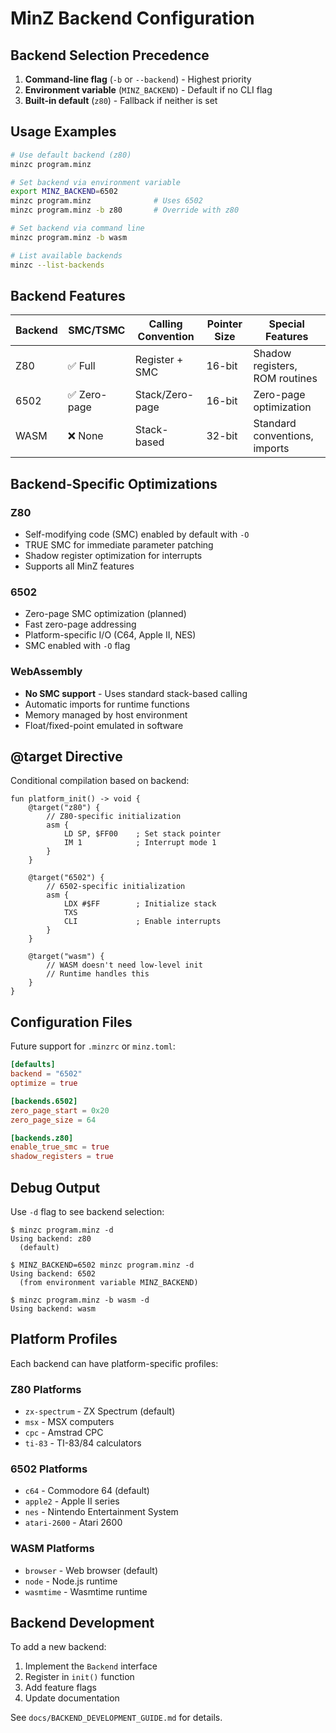 # MinZ Backend Configuration

## Backend Selection Precedence

1. **Command-line flag** (`-b` or `--backend`) - Highest priority
2. **Environment variable** (`MINZ_BACKEND`) - Default if no CLI flag
3. **Built-in default** (`z80`) - Fallback if neither is set

## Usage Examples

```bash
# Use default backend (z80)
minzc program.minz

# Set backend via environment variable
export MINZ_BACKEND=6502
minzc program.minz              # Uses 6502
minzc program.minz -b z80       # Override with z80

# Set backend via command line
minzc program.minz -b wasm

# List available backends
minzc --list-backends
```

## Backend Features

| Backend | SMC/TSMC | Calling Convention | Pointer Size | Special Features |
|---------|----------|-------------------|--------------|------------------|
| Z80     | ✅ Full   | Register + SMC    | 16-bit       | Shadow registers, ROM routines |
| 6502    | ✅ Zero-page | Stack/Zero-page | 16-bit    | Zero-page optimization |
| WASM    | ❌ None   | Stack-based       | 32-bit       | Standard conventions, imports |

## Backend-Specific Optimizations

### Z80
- Self-modifying code (SMC) enabled by default with `-O`
- TRUE SMC for immediate parameter patching
- Shadow register optimization for interrupts
- Supports all MinZ features

### 6502
- Zero-page SMC optimization (planned)
- Fast zero-page addressing
- Platform-specific I/O (C64, Apple II, NES)
- SMC enabled with `-O` flag

### WebAssembly
- **No SMC support** - Uses standard stack-based calling
- Automatic imports for runtime functions
- Memory managed by host environment
- Float/fixed-point emulated in software

## @target Directive

Conditional compilation based on backend:

```minz
fun platform_init() -> void {
    @target("z80") {
        // Z80-specific initialization
        asm {
            LD SP, $FF00    ; Set stack pointer
            IM 1            ; Interrupt mode 1
        }
    }
    
    @target("6502") {
        // 6502-specific initialization  
        asm {
            LDX #$FF        ; Initialize stack
            TXS
            CLI             ; Enable interrupts
        }
    }
    
    @target("wasm") {
        // WASM doesn't need low-level init
        // Runtime handles this
    }
}
```

## Configuration Files

Future support for `.minzrc` or `minz.toml`:

```toml
[defaults]
backend = "6502"
optimize = true

[backends.6502]
zero_page_start = 0x20
zero_page_size = 64

[backends.z80]
enable_true_smc = true
shadow_registers = true
```

## Debug Output

Use `-d` flag to see backend selection:

```
$ minzc program.minz -d
Using backend: z80
  (default)

$ MINZ_BACKEND=6502 minzc program.minz -d
Using backend: 6502
  (from environment variable MINZ_BACKEND)

$ minzc program.minz -b wasm -d
Using backend: wasm
```

## Platform Profiles

Each backend can have platform-specific profiles:

### Z80 Platforms
- `zx-spectrum` - ZX Spectrum (default)
- `msx` - MSX computers
- `cpc` - Amstrad CPC
- `ti-83` - TI-83/84 calculators

### 6502 Platforms
- `c64` - Commodore 64 (default)
- `apple2` - Apple II series
- `nes` - Nintendo Entertainment System
- `atari-2600` - Atari 2600

### WASM Platforms
- `browser` - Web browser (default)
- `node` - Node.js runtime
- `wasmtime` - Wasmtime runtime

## Backend Development

To add a new backend:

1. Implement the `Backend` interface
2. Register in `init()` function
3. Add feature flags
4. Update documentation

See `docs/BACKEND_DEVELOPMENT_GUIDE.md` for details.